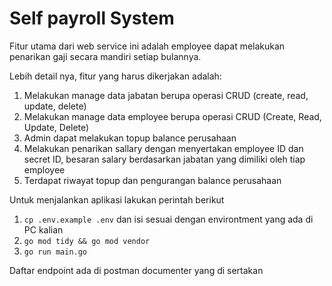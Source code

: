 # Self payroll System
Fitur utama dari web service ini adalah employee dapat melakukan penarikan gaji secara mandiri setiap bulannya.

Lebih detail nya, fitur yang harus dikerjakan adalah:

1. Melakukan manage data jabatan berupa operasi CRUD (create, read, update, delete)
2. Melakukan manage data employee berupa operasi CRUD (Create, Read, Update, Delete)
3. Admin dapat melakukan topup balance perusahaan
4. Melakukan penarikan sallary dengan menyertakan employee ID dan secret ID, besaran salary berdasarkan jabatan yang dimiliki oleh tiap employee
5. Terdapat riwayat topup dan pengurangan balance perusahaan 


Untuk menjalankan aplikasi lakukan perintah berikut
1. `cp .env.example .env` dan isi sesuai dengan environtment yang ada di PC kalian
2. `go mod tidy && go mod vendor`
3. `go run main.go`

Daftar endpoint ada di postman documenter yang di sertakan